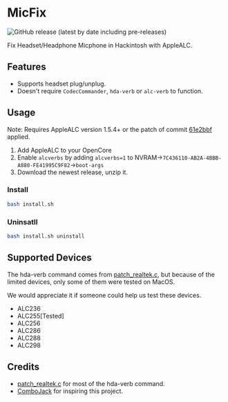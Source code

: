 # MicFix

![GitHub release (latest by date including pre-releases)](https://img.shields.io/github/v/release/WingLim/MicFix?include_prereleases)

Fix Headset/Headphone Micphone in Hackintosh with AppleALC.

## Features

- Supports headset plug/unplug.
- Doesn't require `CodecCommander`, `hda-verb` or `alc-verb` to function.

## Usage

Note: Requires AppleALC version 1.5.4+ or the patch of commit [61e2bbf](https://github.com/acidanthera/AppleALC/commit/61e2bbfe74bf1c12ebf770ed4a9776a04a7758f2) applied.

1. Add AppleALC to your OpenCore
2. Enable `alcverbs` by adding `alcverbs=1` to NVRAM->`7C436110-AB2A-4BBB-A880-FE41995C9F82`->`boot-args`
3. Download the newest release, unzip it.

### Install

```bash
bash install.sh
```

### Uninsatll

```bash
bash install.sh uninstall
```

## Supported Devices

The hda-verb command comes from [patch_realtek.c](https://github.com/torvalds/linux/blob/master/sound/pci/hda/patch_realtek.c), but because of the limited devices, only some of them were tested on MacOS.

We would appreciate it if someone could help us test these devices.

- ALC236
- ALC255[Tested]
- ALC256
- ALC286
- ALC288
- ALC298

## Credits

- [patch_realtek.c](https://github.com/torvalds/linux/blob/master/sound/pci/hda/patch_realtek.c) for most of the hda-verb command.
- [ComboJack](https://github.com/hackintosh-stuff/ComboJack) for inspiring this project.
